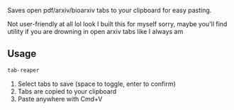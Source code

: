 
Saves open pdf/arxiv/bioarxiv tabs to your clipboard for easy pasting.

Not user-friendly at all lol look I built this for myself sorry, maybe you'll find
utility if you are drowning in open arxiv tabs like I always am

## Usage

```bash
tab-reaper
```

1. Select tabs to save (space to toggle, enter to confirm)
2. Tabs are copied to your clipboard
3. Paste anywhere with Cmd+V
